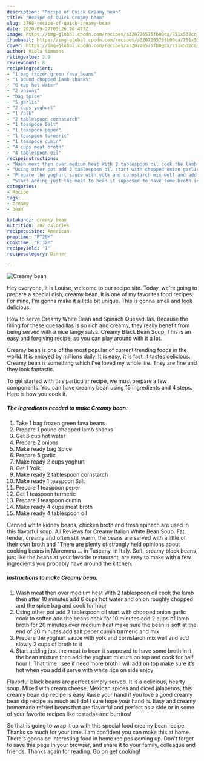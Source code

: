 ```yaml
---
description: "Recipe of Quick Creamy bean"
title: "Recipe of Quick Creamy bean"
slug: 3768-recipe-of-quick-creamy-bean
date: 2020-09-27T09:26:20.477Z
image: https://img-global.cpcdn.com/recipes/a320726575fb00ca/751x532cq70/creamy-bean-recipe-main-photo.jpg
thumbnail: https://img-global.cpcdn.com/recipes/a320726575fb00ca/751x532cq70/creamy-bean-recipe-main-photo.jpg
cover: https://img-global.cpcdn.com/recipes/a320726575fb00ca/751x532cq70/creamy-bean-recipe-main-photo.jpg
author: Viola Simmons
ratingvalue: 3.9
reviewcount: 8
recipeingredient:
- "1 bag frozen green fava beans"
- "1 pound chopped lamb shanks"
- "6 cup hot water"
- "2 onions"
- "bag Spice"
- "5 garlic"
- "2 cups yoghurt"
- "1 Yolk"
- "2 tablespoon cornstarch"
- "1 teaspoon Salt"
- "1 teaspoon peper"
- "1 teaspoon turmeric"
- "1 teaspoon cumin"
- "4 cups meat broth"
- "4 tablespoon oil"
recipeinstructions:
- "Wash meat then over medium heat With 2 tablespoon oil cook the lamb then after 10 minutes add 6 cups hot water and onion roughly chopped and the spice bag and cook for hour"
- "Using other pot add 2 tablespoon oil start with chopped onion garlic cook to soften add the beans cook for 10 minutes add 2 cups of lamb broth for 20 minutes over medium heat make sure the bean is soft at the end of 20 minutes add salt peper cumin turmeric and mix"
- "Prepare the yoghurt sauce with yolk and cornstarch mix well and add slowly 2 cups of broth to it"
- "Start adding just the meat to bean it supposed to have some broth in it the bean mixture then add the yoghurt mixture on top and cook for half hour I. That time I see if need more broth I will add on top make sure it’s hot when you add it serve with white rice on side enjoy"
categories:
- Recipe
tags:
- creamy
- bean

katakunci: creamy bean 
nutrition: 287 calories
recipecuisine: American
preptime: "PT20M"
cooktime: "PT32M"
recipeyield: "1"
recipecategory: Dinner

---
```



![Creamy bean](https://img-global.cpcdn.com/recipes/a320726575fb00ca/751x532cq70/creamy-bean-recipe-main-photo.jpg)

Hey everyone, it is Louise, welcome to our recipe site. Today, we're going to prepare a special dish, creamy bean. It is one of my favorites food recipes. For mine, I'm gonna make it a little bit unique. This is gonna smell and look delicious.

How to serve Creamy White Bean and Spinach Quesadillas. Because the filling for these quesadillas is so rich and creamy, they really benefit from being served with a nice tangy salsa. Creamy Black Bean Soup, This is an easy and forgiving recipe, so you can play around with it a lot.

Creamy bean is one of the most popular of current trending foods in the world. It is enjoyed by millions daily. It is easy, it is fast, it tastes delicious. Creamy bean is something which I've loved my whole life. They are fine and they look fantastic.


To get started with this particular recipe, we must prepare a few components. You can have creamy bean using 15 ingredients and 4 steps. Here is how you cook it.

<!--inarticleads1-->

##### The ingredients needed to make Creamy bean:

1. Take 1 bag frozen green fava beans
1. Prepare 1 pound chopped lamb shanks
1. Get 6 cup hot water
1. Prepare 2 onions
1. Make ready bag Spice
1. Prepare 5 garlic
1. Make ready 2 cups yoghurt
1. Get 1 Yolk
1. Make ready 2 tablespoon cornstarch
1. Make ready 1 teaspoon Salt
1. Prepare 1 teaspoon peper
1. Get 1 teaspoon turmeric
1. Prepare 1 teaspoon cumin
1. Make ready 4 cups meat broth
1. Make ready 4 tablespoon oil


Canned white kidney beans, chicken broth and fresh spinach are used in this flavorful soup. All Reviews for Creamy Italian White Bean Soup. Fat, tender, creamy and often still warm, the beans are served with a little of their own broth and &#34;There are plenty of strongly held opinions about cooking beans in Maremma … in Tuscany. in Italy. Soft, creamy black beans, just like the beans at your favorite restaurant, are easy to make with a few ingredients you probably have around the kitchen. 

<!--inarticleads2-->

##### Instructions to make Creamy bean:

1. Wash meat then over medium heat With 2 tablespoon oil cook the lamb then after 10 minutes add 6 cups hot water and onion roughly chopped and the spice bag and cook for hour
1. Using other pot add 2 tablespoon oil start with chopped onion garlic cook to soften add the beans cook for 10 minutes add 2 cups of lamb broth for 20 minutes over medium heat make sure the bean is soft at the end of 20 minutes add salt peper cumin turmeric and mix
1. Prepare the yoghurt sauce with yolk and cornstarch mix well and add slowly 2 cups of broth to it
1. Start adding just the meat to bean it supposed to have some broth in it the bean mixture then add the yoghurt mixture on top and cook for half hour I. That time I see if need more broth I will add on top make sure it’s hot when you add it serve with white rice on side enjoy


Flavorful black beans are perfect simply served. It is a delicious, hearty soup. Mixed with cream cheese, Mexican spices and diced jalapenos, this creamy bean dip recipe is easy Raise your hand if you love a good creamy bean dip recipe as much as I do! I sure hope your hand is. Easy and creamy homemade refried beans that are flavorful and perfect as a side or in some of your favorite recipes like tostadas and burritos! 

So that is going to wrap it up with this special food creamy bean recipe. Thanks so much for your time. I am confident you can make this at home. There's gonna be interesting food in home recipes coming up. Don't forget to save this page in your browser, and share it to your family, colleague and friends. Thanks again for reading. Go on get cooking!
